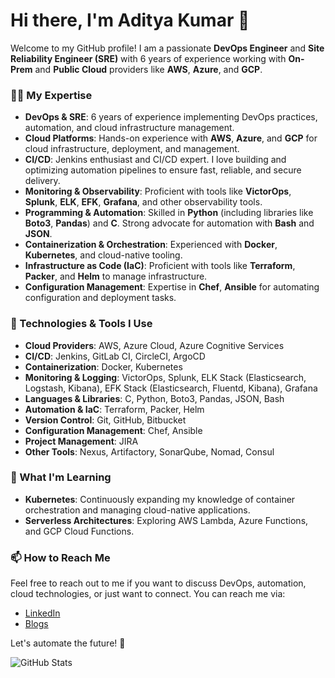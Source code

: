 # Hi there, I'm Aditya Kumar 👋

Welcome to my GitHub profile! I am a passionate **DevOps Engineer** and **Site Reliability Engineer (SRE)** with 6 years of experience working with **On-Prem** and **Public Cloud** providers like **AWS**, **Azure**, and **GCP**.

### 👨‍💻 My Expertise

- **DevOps & SRE**: 6 years of experience implementing DevOps practices, automation, and cloud infrastructure management.
- **Cloud Platforms**: Hands-on experience with **AWS**, **Azure**, and **GCP** for cloud infrastructure, deployment, and management.
- **CI/CD**: Jenkins enthusiast and CI/CD expert. I love building and optimizing automation pipelines to ensure fast, reliable, and secure delivery.
- **Monitoring & Observability**: Proficient with tools like **VictorOps**, **Splunk**, **ELK**, **EFK**, **Grafana**, and other observability tools.
- **Programming & Automation**: Skilled in **Python** (including libraries like **Boto3**, **Pandas**) and **C**. Strong advocate for automation with **Bash** and **JSON**.
- **Containerization & Orchestration**: Experienced with **Docker**, **Kubernetes**, and cloud-native tooling.
- **Infrastructure as Code (IaC)**: Proficient with tools like **Terraform**, **Packer**, and **Helm** to manage infrastructure.
- **Configuration Management**: Expertise in **Chef**, **Ansible** for automating configuration and deployment tasks.

### 💼 Technologies & Tools I Use
- **Cloud Providers**: AWS, Azure Cloud, Azure Cognitive Services
- **CI/CD**: Jenkins, GitLab CI, CircleCI, ArgoCD
- **Containerization**: Docker, Kubernetes
- **Monitoring & Logging**: VictorOps, Splunk, ELK Stack (Elasticsearch, Logstash, Kibana), EFK Stack (Elasticsearch, Fluentd, Kibana), Grafana
- **Languages & Libraries**: C, Python, Boto3, Pandas, JSON, Bash
- **Automation & IaC**: Terraform, Packer, Helm
- **Version Control**: Git, GitHub, Bitbucket
- **Configuration Management**: Chef, Ansible
- **Project Management**: JIRA
- **Other Tools**: Nexus, Artifactory, SonarQube, Nomad, Consul

### 🌱 What I'm Learning
- **Kubernetes**: Continuously expanding my knowledge of container orchestration and managing cloud-native applications.
- **Serverless Architectures**: Exploring AWS Lambda, Azure Functions, and GCP Cloud Functions.

### 📫 How to Reach Me
Feel free to reach out to me if you want to discuss DevOps, automation, cloud technologies, or just want to connect. You can reach me via:
- [LinkedIn](https://www.linkedin.com/in/aditya-kumar-046828142)
- [Blogs](https://ak2019cs.gitbook.io/aditya-kumar)


Let's automate the future! 🚀

<!-- GitHub stats -->
![GitHub Stats](https://github-readme-stats.vercel.app/api?username=ttn-aditya&show_icons=true&count_private=true&hide=prs)
